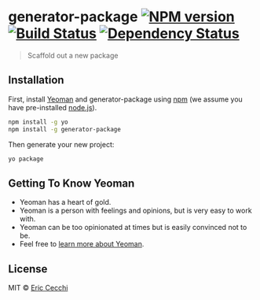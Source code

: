 # generator-package [![NPM version][npm-image]][npm-url] [![Build Status][travis-image]][travis-url] [![Dependency Status][daviddm-image]][daviddm-url]
> Scaffold out a new package

## Installation

First, install [Yeoman](http://yeoman.io) and generator-package using [npm](https://www.npmjs.com/) (we assume you have pre-installed [node.js](https://nodejs.org/)).

```bash
npm install -g yo
npm install -g generator-package
```

Then generate your new project:

```bash
yo package
```

## Getting To Know Yeoman

 * Yeoman has a heart of gold.
 * Yeoman is a person with feelings and opinions, but is very easy to work with.
 * Yeoman can be too opinionated at times but is easily convinced not to be.
 * Feel free to [learn more about Yeoman](http://yeoman.io/).

## License

MIT © [Eric Cecchi]()


[npm-image]: https://badge.fury.io/js/generator-package.svg
[npm-url]: https://npmjs.org/package/generator-package
[travis-image]: https://travis-ci.org/sproutsocial/generator-package.svg?branch=master
[travis-url]: https://travis-ci.org/sproutsocial/generator-package
[daviddm-image]: https://david-dm.org/sproutsocial/generator-package.svg?theme=shields.io
[daviddm-url]: https://david-dm.org/sproutsocial/generator-package
